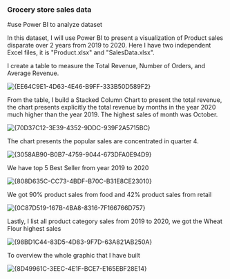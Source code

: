 ### **Grocery store sales data**

#use Power BI to analyze dataset 

In this dataset, I will use Power BI to present a visualization of Product sales disparate over 2 years from 2019 to 2020. 
Here I have two independent Excel files, it is "Product.xlsx" and "SalesData.xlsx".

I create a table to measure the Total Revenue, Number of Orders, and Average Revenue.

![{EE64C9E1-4D63-4E46-B9FF-333B50D589F2}](https://github.com/user-attachments/assets/b9a4c342-cfa2-481e-9513-39b050355be3)

From the table, I build a Stacked Column Chart to present the total revenue, the chart presents explicitly the total revenue by months in the year 2020 much higher than the year 2019.  The highest sales of month was October.

![{70D37C12-3E39-4352-9DDC-939F2A5715BC}](https://github.com/user-attachments/assets/481b7e01-284a-4cfc-84f4-6ddcf5b269a2)

The chart presents the popular sales are concentrated in quarter 4.

![{3058AB90-B0B7-4759-9044-673DFA0E94D9}](https://github.com/user-attachments/assets/3db6d0f2-c9e7-44ef-9900-098c240ff3e9)

We have top 5 Best Seller from year 2019 to 2020

![{808D635C-CC73-4BDF-B70C-B31E8CE23010}](https://github.com/user-attachments/assets/c4a35486-eec5-4dca-b9e7-a67d69bc88b2)

We got 90% product sales from food and 42% product sales from retail

![{0C87D519-167B-4BA8-8316-7F166766D757}](https://github.com/user-attachments/assets/42a1b0c3-31f8-4fb1-8ea6-d1345a660a04)

Lastly, I list all product category sales from 2019 to 2020, we got the Wheat Flour highest sales

![{98BD1C44-83D5-4D83-9F7D-63A821AB250A}](https://github.com/user-attachments/assets/d77a5f70-6984-4082-8684-3b90fa441ea7)

To overview the whole graphic that I have built

![{8D49961C-3EEC-4E1F-BCE7-E165EBF28E14}](https://github.com/user-attachments/assets/d7123145-fe75-4a71-9199-64e4e502ef1c)


